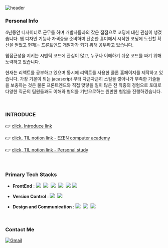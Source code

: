 ![header](https://capsule-render.vercel.app/api?type=waving&&color=0:fceabb,100:f8b500&height=180&section=header&text=Welcome%20To%20My%20GitHub!&fontSize=45&fontColor=333&fontAlignY=35&animation=fadeIn)

### Personal Info
4년동안 디자이너로 근무를 하며 개발자들과의 잦은 접점으로 코딩에 대한 관심이 생겼습니다. 웹 디자인 기능사 자격증을 준비하며 단순한 흥미에서 시작한 코딩에 도전할 확신을 얻었고 현재는 프론트엔드 개발자가 되기 위해 공부하고 있습니다.

웹접근성을 지키는 시멘틱 코드에 관심이 많고, 누구나 이해하기 쉬운 코드를 짜기 위해 노력하고 있습니다.

현재는 리액트를 공부하고 있으며 동시에 리액트를 사용한 클론 홈페이지를 제작하고 있습니다. 가장 기본이 되는 jacascript 부터 차근차근히 스킬을 쌓아나가 부족한 기술들을 보충하는 것은 물론 프론트엔드와 직접 맞닿을 일이 많은 전 직종의 경험으로 토대로 다양한 직군의 팀원들과도 이해와 협의를 기반으로하는 원만한 협업을 진행하겠습니다.

<br />

### INTRODUCE

👉  [click, Introduce link](https://narrow-nectarine-b14.notion.site/INTRODUCE-7849b212511a45a7a0579adc05a4dbb9)

👉 [click, TIL notion link - EZEN computer academy](https://narrow-nectarine-b14.notion.site/EZEN-TIL-6fb4032692a24bfab96d2b0c18c79cbb)

👉 [click, TIL notion link - Personal study](https://narrow-nectarine-b14.notion.site/DEVELOPER-STUDY-45ac27a4671c45bdac3616af485043af)

<br />


### Primary Tech Stacks
- <b>FrontEnd</b> : <img src="https://img.shields.io/badge/HTML5-E34F26?style=flat-square&logo=HTML5&logoColor=white"/>&nbsp;&nbsp;<img src="https://img.shields.io/badge/CSS3-1572B6?style=flat-square&logo=CSS3&logoColor=white"/>&nbsp;&nbsp;<img src="https://img.shields.io/badge/Scss-CC6699?style=flat-square&logo=Sass&logoColor=white"/>&nbsp;&nbsp;<img src="https://img.shields.io/badge/JavaScript-F7DF1E?style=flat-square&logo=JavaScript&logoColor=black"/>&nbsp;&nbsp;<img src="https://img.shields.io/badge/jQuery-0769AD?style=flat-square&logo=jQuery&logoColor=white"/>  <img src="https://img.shields.io/badge/react-222222?style=flat-square&logo=react&logoColor=61dafb"/>

- <b>Version Control</b> : <img src="https://img.shields.io/badge/Git-F05032?style=flat-square&logo=Git&logoColor=white"/>&nbsp;&nbsp;<img src="https://img.shields.io/badge/GitHub-181717?style=flat-square&logo=GitHub&logoColor=white"/>

- <b>Design and Communication</b> : <img src="https://img.shields.io/badge/Figma-F24E1E?style=flat-square&logo=Figma&logoColor=white"/>&nbsp;&nbsp;<img src="https://img.shields.io/badge/Adobe Photoshop-31A8FF?style=flat-square&logo=Adobe Photoshop&logoColor=white"/>&nbsp;&nbsp;<img src="https://img.shields.io/badge/Adobe Illustrator-FF9A00?style=flat-square&logo=Adobe Illustrator&logoColor=white"/>
<br />


### Contact Me
[![Gmail](https://img.shields.io/badge/Gmail-D14836?style=flat-square&logo=gmail&logoColor=white&link=mailto:lja3248@gmail.com)](mailto:lja3248@gmail.com)
